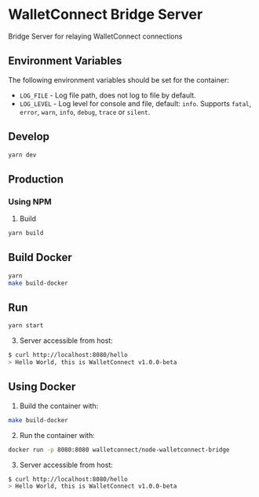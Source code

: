 # WalletConnect Bridge Server

Bridge Server for relaying WalletConnect connections

## Environment Variables

The following environment variables should be set for the container:

* `LOG_FILE` - Log file path, does not log to file by default.
* `LOG_LEVEL` - Log level for console and file, default: `info`. Supports `fatal`, `error`, `warn`, `info`, `debug`, `trace` or `silent`.

## Develop

```bash
yarn dev
```

## Production

### Using NPM

1. Build

```bash
yarn build
```

## Build Docker

```bash
yarn
make build-docker
```

## Run

```bash
yarn start
```

3. Server accessible from host:

```bash
$ curl http://localhost:8080/hello
> Hello World, this is WalletConnect v1.0.0-beta
```

## Using Docker

1. Build the container with:

```bash
make build-docker
```

2. Run the container with:

```bash
docker run -p 8080:8080 walletconnect/node-walletconnect-bridge
```

3. Server accessible from host:

```bash
$ curl http://localhost:8080/hello
> Hello World, this is WalletConnect v1.0.0-beta
```
